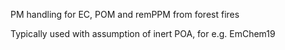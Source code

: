 PM handling for EC, POM and remPPM from forest fires

Typically used with assumption of inert POA, for e.g. EmChem19
